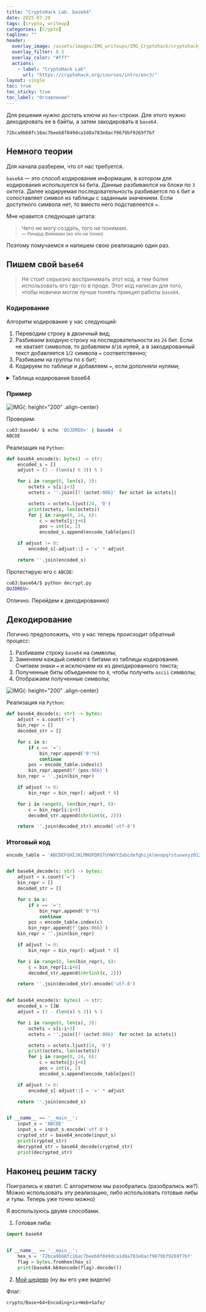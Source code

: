 ```yaml
---
title: "CryptoHack Lab. base64"
date: 2025-07-28
tags: [crypto, writeup]  
categories: [Crypto]
tagline: ""
header:
  overlay_image: /assets/images/IMG_writeups/IMG_Cryptohack/cryptohack_logo.webp
  overlay_filter: 0.5 
  overlay_color: "#fff"
  actions:
    - label: "СryptoHack Lab"
      url: "https://cryptohack.org/courses/intro/enc3/"
layout: single
toc: true
toc_sticky: true
toc_label: "Оглавление"
---
```


Для решения нужно достать ключи из `hex`-строки. Для этого нужно декодировать ее в байты, а затем закодировать в `base64`.

```
72bca9b68fc16ac7beeb8f849dca1d8a783e8acf9679bf9269f7bf
```

## Немного теории

Для начала разберем, что от нас требуется.   

`base64` — это способ кодирования информации, в котором для кодирования используется `64` бита. Данные разбиваются на блоки по `3` октета. Далее кодируемая последовательность разбивается по `6` бит и сопоставляет символ из таблицы с заданным значением. Если доступного символа нет, то вместо него подставлеется `=`.  

Мне нравится следующая цитата:

<blockquote>
Чего не могу создать, того не понимаю.<br>
<small>— Ричард Фейнман (но это не точно)</small>
</blockquote>

Поэтому помучаемся и напишем свою реализацию один раз.

## Пишем свой `base64`

> Не стоит серьезно воспринимать этот код, а тем более использовать его где-то в проде. Этот код написан для того, чтобы новички могли лучше понять принцип работы `base64`.

### Кодирование

Алгоритм кодирование у нас следующий:

1. Переводим строку в двоичный вид;
2. Разбиваем входную строку на последовательности из `24` бит. Если не хватает символов, то добавляем `8`/`16` нулей, а в закодированный текст добавляется `1`/`2` символа `=` соответственно;
3. Разбиваем на группы по `6` бит;
4. Кодируем по таблице и добавляем `=`, если дополняли нулями;

<details>
<summary>Таблица кодирования <bold>base64</bold> </summary>  
<br>
<table>
  <thead>
    <tr>
      <th>Decimal</th>
      <th>Binary</th>
      <th>Base64 Symbol</th>
    </tr>
  </thead>
  <tbody>
    <tr><td>0</td><td>000000</td><td>A</td></tr>
    <tr><td>1</td><td>000001</td><td>B</td></tr>
    <tr><td>2</td><td>000010</td><td>C</td></tr>
    <tr><td>3</td><td>000011</td><td>D</td></tr>
    <tr><td>4</td><td>000100</td><td>E</td></tr>
    <tr><td>5</td><td>000101</td><td>F</td></tr>
    <tr><td>6</td><td>000110</td><td>G</td></tr>
    <tr><td>7</td><td>000111</td><td>H</td></tr>
    <tr><td>8</td><td>001000</td><td>I</td></tr>
    <tr><td>9</td><td>001001</td><td>J</td></tr>
    <tr><td>10</td><td>001010</td><td>K</td></tr>
    <tr><td>11</td><td>001011</td><td>L</td></tr>
    <tr><td>12</td><td>001100</td><td>M</td></tr>
    <tr><td>13</td><td>001101</td><td>N</td></tr>
    <tr><td>14</td><td>001110</td><td>O</td></tr>
    <tr><td>15</td><td>001111</td><td>P</td></tr>
    <tr><td>16</td><td>010000</td><td>Q</td></tr>
    <tr><td>17</td><td>010001</td><td>R</td></tr>
    <tr><td>18</td><td>010010</td><td>S</td></tr>
    <tr><td>19</td><td>010011</td><td>T</td></tr>
    <tr><td>20</td><td>010100</td><td>U</td></tr>
    <tr><td>21</td><td>010101</td><td>V</td></tr>
    <tr><td>22</td><td>010110</td><td>W</td></tr>
    <tr><td>23</td><td>010111</td><td>X</td></tr>
    <tr><td>24</td><td>011000</td><td>Y</td></tr>
    <tr><td>25</td><td>011001</td><td>Z</td></tr>
    <tr><td>26</td><td>011010</td><td>a</td></tr>
    <tr><td>27</td><td>011011</td><td>b</td></tr>
    <tr><td>28</td><td>011100</td><td>c</td></tr>
    <tr><td>29</td><td>011101</td><td>d</td></tr>
    <tr><td>30</td><td>011110</td><td>e</td></tr>
    <tr><td>31</td><td>011111</td><td>f</td></tr>
    <tr><td>32</td><td>100000</td><td>g</td></tr>
    <tr><td>33</td><td>100001</td><td>h</td></tr>
    <tr><td>34</td><td>100010</td><td>i</td></tr>
    <tr><td>35</td><td>100011</td><td>j</td></tr>
    <tr><td>36</td><td>100100</td><td>k</td></tr>
    <tr><td>37</td><td>100101</td><td>l</td></tr>
    <tr><td>38</td><td>100110</td><td>m</td></tr>
    <tr><td>39</td><td>100111</td><td>n</td></tr>
    <tr><td>40</td><td>101000</td><td>o</td></tr>
    <tr><td>41</td><td>101001</td><td>p</td></tr>
    <tr><td>42</td><td>101010</td><td>q</td></tr>
    <tr><td>43</td><td>101011</td><td>r</td></tr>
    <tr><td>44</td><td>101100</td><td>s</td></tr>
    <tr><td>45</td><td>101101</td><td>t</td></tr>
    <tr><td>46</td><td>101110</td><td>u</td></tr>
    <tr><td>47</td><td>101111</td><td>v</td></tr>
    <tr><td>48</td><td>110000</td><td>w</td></tr>
    <tr><td>49</td><td>110001</td><td>x</td></tr>
    <tr><td>50</td><td>110010</td><td>y</td></tr>
    <tr><td>51</td><td>110011</td><td>z</td></tr>
    <tr><td>52</td><td>110100</td><td>0</td></tr>
    <tr><td>53</td><td>110101</td><td>1</td></tr>
    <tr><td>54</td><td>110110</td><td>2</td></tr>
    <tr><td>55</td><td>110111</td><td>3</td></tr>
    <tr><td>56</td><td>111000</td><td>4</td></tr>
    <tr><td>57</td><td>111001</td><td>5</td></tr>
    <tr><td>58</td><td>111010</td><td>6</td></tr>
    <tr><td>59</td><td>111011</td><td>7</td></tr>
    <tr><td>60</td><td>111100</td><td>8</td></tr>
    <tr><td>61</td><td>111101</td><td>9</td></tr>
    <tr><td>62</td><td>111110</td><td>+</td></tr>
    <tr><td>63</td><td>111111</td><td>/</td></tr>
  </tbody>
</table>

</details>

### Пример

![IMG](/assets/images/IMG_writeups/IMG_Cryptohack/IMG_base64/1.jpg){: height="200" .align-center}

Проверим:

```bash
cu63:base64/ $ echo 'QUJDREU=' | base64 -d
ABCDE
```

Реализация на `Python`:

```python
def base64_encode(s: bytes) -> str:
    encoded_s = []
    adjust = (3 - (len(s) % 3)) % 3

    for i in range(0, len(s), 3):
        octets = s[i:i+3]
        octets = ''.join([f'{octet:08b}' for octet in octets])

        octets = octets.ljust(24, '0')
        print(octets, len(octets))
        for j in range(0, 24, 6):
            c = octets[j:j+6]
            pos = int(c, 2)
            encoded_s.append(encode_table[pos])

    if adjust != 0:
        encoded_s[-adjust::] = '=' * adjust

    return ''.join(encoded_s)
```

Протестирую его с `ABCDE`:

```bash
cu63:base64/$ python decrypt.py
QUJDREU=
```

Отлично. Перейдем к декодированию)

## Декодирование

Логично предположить, что у нас теперь происходит обратный процесс:

1. Разбиваем строку `base64` на символы;
2. Заменяем каждый символ `6` битами из таблицы кодирования. Считаем знаки `=` и исключаем их из декодированного текста;
3. Полученные биты объединяем по `8`, чтобы получить `ascii` символы;
4. Отображаем полученные символы;

![IMG](/assets/images/IMG_writeups/IMG_Сryptohack/IMG_base64/2.jpg){: height="200" .align-center}

Реализация на `Python`:

```python
def base64_decode(s: str) -> bytes:
    adjust = s.count('=')
    bin_repr = []
    decoded_str = []

    for c in s:
        if c == '=':
            bin_repr.append('0'*6)
            continue
        pos = encode_table.index(c)
        bin_repr.append(f'{pos:06b}')
    bin_repr = ''.join(bin_repr)

    if adjust != 0:
        bin_repr = bin_repr[:-adjust * 8]

    for i in range(0, len(bin_repr), 8):
        c = bin_repr[i:i+8]
        decoded_str.append(chr(int(c, 2)))

    return ''.join(decoded_str).encode('utf-8')
```

### Итоговый код

```python
encode_table = 'ABCDEFGHIJKLMNOPQRSTUVWXYZabcdefghijklmnopqrstuvwxyz0123456789+/'


def base64_decode(s: str) -> bytes:
    adjust = s.count('=')
    bin_repr = []
    decoded_str = []

    for c in s:
        if c == '=':
            bin_repr.append('0'*6)
            continue
        pos = encode_table.index(c)
        bin_repr.append(f'{pos:06b}')
    bin_repr = ''.join(bin_repr)

    if adjust != 0:
        bin_repr = bin_repr[:-adjust * 8]

    for i in range(0, len(bin_repr), 8):
        c = bin_repr[i:i+8]
        decoded_str.append(chr(int(c, 2)))

    return ''.join(decoded_str).encode('utf-8')


def base64_encode(s: bytes) -> str:
    encoded_s = []Ы
    adjust = (3 - (len(s) % 3)) % 3

    for i in range(0, len(s), 3):
        octets = s[i:i+3]
        octets = ''.join([f'{octet:08b}' for octet in octets])

        octets = octets.ljust(24, '0')
        print(octets, len(octets))
        for j in range(0, 24, 6):
            c = octets[j:j+6]
            pos = int(c, 2)
            encoded_s.append(encode_table[pos])

    if adjust != 0:
        encoded_s[-adjust::] = '=' * adjust

    return ''.join(encoded_s)


if __name__ == '__main__':
    input_s = 'ABCDE'
    input_s = input_s.encode('utf-8')
    crypted_str = base64_encode(input_s)
    print(crypted_str)
    decrypted_str = base64_decode(crypted_str)
    print(decrypted_str)
```

## Наконец решим таску

Поигрались и хватит. С алгоритмом мы разобрались (разобрались же?). Можно использовать эту реализацию, либо использовать готовые либы и тулы. Теперь уже точно можно)

Я воспользуюсь двумя способами.  

1) Готовая либа:

```python
import base64


if __name__ == '__main__':
    hex_s = '72bca9b68fc16ac7beeb8f849dca1d8a783e8acf9679bf9269f7bf'
    flag = bytes.fromhex(hex_s)
    print(base64.b64encode(flag).decode())
```

2) [Мой шедевр](#итоговый-код) (ну вы его уже видели)

Флаг:

```
crypto/Base+64+Encoding+is+Web+Safe/
```
